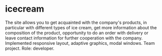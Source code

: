 # icecream
The site allows you to get acquainted with the company's products, in particular with different types of ice cream, get more information about the composition of the product, opportunity to do an order with delivery or leave contact information for further cooperation with the company. Implemented responsive layout, adaptive graphics, modal windows. Team project. Role: developer.
